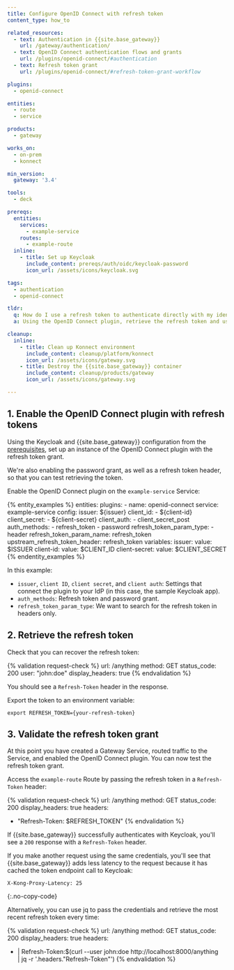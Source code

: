 ```yaml
---
title: Configure OpenID Connect with refresh token
content_type: how_to

related_resources:
  - text: Authentication in {{site.base_gateway}}
    url: /gateway/authentication/
  - text: OpenID Connect authentication flows and grants
    url: /plugins/openid-connect/#authentication
  - text: Refresh token grant
    url: /plugins/openid-connect/#refresh-token-grant-workflow

plugins:
  - openid-connect

entities:
  - route
  - service

products:
  - gateway

works_on:
  - on-prem
  - konnect

min_version:
  gateway: '3.4'

tools:
  - deck

prereqs:
  entities:
    services:
      - example-service
    routes:
      - example-route
  inline:
    - title: Set up Keycloak
      include_content: prereqs/auth/oidc/keycloak-password
      icon_url: /assets/icons/keycloak.svg

tags:
  - authentication
  - openid-connect

tldr:
  q: How do I use a refresh token to authenticate directly with my identity provider?
  a: Using the OpenID Connect plugin, retrieve the refresh token and use it to authenticate with an identity provider (IdP) by passing the refresh token in a `Refresh-Token` header.

cleanup:
  inline:
    - title: Clean up Konnect environment
      include_content: cleanup/platform/konnect
      icon_url: /assets/icons/gateway.svg
    - title: Destroy the {{site.base_gateway}} container
      include_content: cleanup/products/gateway
      icon_url: /assets/icons/gateway.svg

---
```


## 1. Enable the OpenID Connect plugin with refresh tokens

Using the Keycloak and {{site.base_gateway}} configuration from the [prerequisites](#prerequisites), 
set up an instance of the OpenID Connect plugin with the refresh token grant.

We're also enabling the password grant, as well as a refresh token header, so that you can test retrieving the token.

Enable the OpenID Connect plugin on the `example-service` Service:

{% entity_examples %}
entities:
  plugins:
    - name: openid-connect
      service: example-service
      config:
        issuer: ${issuer}
        client_id:
        - ${client-id}
        client_secret:
        - ${client-secret}
        client_auth:
        - client_secret_post
        auth_methods:
        - refresh_token
        - password
        refresh_token_param_type:
        - header
        refresh_token_param_name: refresh_token
        upstream_refresh_token_header: refresh_token
variables:
  issuer:
    value: $ISSUER
  client-id:
    value: $CLIENT_ID
  client-secret:
    value: $CLIENT_SECRET
{% endentity_examples %}

In this example:
* `issuer`, `client ID`, `client secret`, and `client auth`: Settings that connect the plugin to your IdP (in this case, the sample Keycloak app).
* `auth_methods`: Refresh token and password grant.
* `refresh_token_param_type`: We want to search for the refresh token in headers only.

## 2. Retrieve the refresh token

Check that you can recover the refresh token:

{% validation request-check %}
url: /anything
method: GET
status_code: 200
user: "john:doe"
display_headers: true
{% endvalidation %}

You should see a `Refresh-Token` header in the response.

Export the token to an environment variable:

```
export REFRESH_TOKEN={your-refresh-token}
```

## 3. Validate the refresh token grant

At this point you have created a Gateway Service, routed traffic to the Service, and enabled the OpenID Connect plugin.
You can now test the refresh token grant.

Access the `example-route` Route by passing the refresh token in a `Refresh-Token` header:

{% validation request-check %}
url: /anything
method: GET
status_code: 200
display_headers: true
headers:
  - "Refresh-Token: $REFRESH_TOKEN"
{% endvalidation %}

If {{site.base_gateway}} successfully authenticates with Keycloak, you'll see a `200` response with a `Refresh-Token` header.

If you make another request using the same credentials, you'll see that {{site.base_gateway}} adds less latency to the request because it has cached the token endpoint call to Keycloak:

```
X-Kong-Proxy-Latency: 25
```
{:.no-copy-code}

Alternatively, you can use jq to pass the credentials and retrieve the most recent refresh token every time:

{% validation request-check %}
url: /anything
method: GET
status_code: 200
display_headers: true
headers:
  - |
    Refresh-Token:$(curl --user john:doe http://localhost:8000/anything \
            | jq -r '.headers."Refresh-Token"')
{% endvalidation %}
